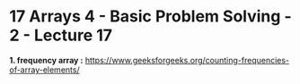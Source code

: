 # **17 Arrays 4  - Basic Problem Solving - 2 - Lecture 17**

**1. frequency array :** https://www.geeksforgeeks.org/counting-frequencies-of-array-elements/
